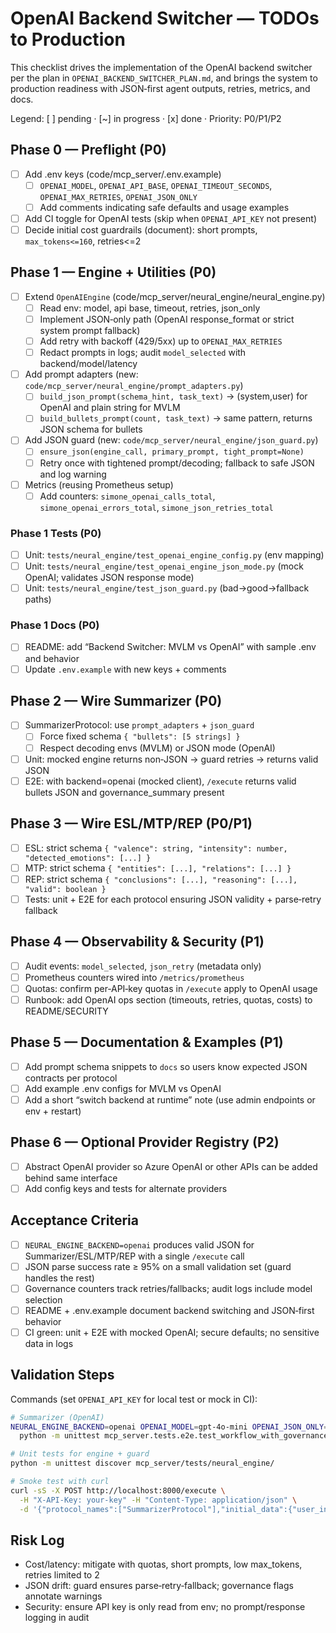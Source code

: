 # OpenAI Backend Switcher — TODOs to Production

This checklist drives the implementation of the OpenAI backend switcher per the plan in `OPENAI_BACKEND_SWITCHER_PLAN.md`, and brings the system to production readiness with JSON‑first agent outputs, retries, metrics, and docs.

Legend: [ ] pending · [~] in progress · [x] done · Priority: P0/P1/P2

## Phase 0 — Preflight (P0)

- [ ] Add .env keys (code/mcp_server/.env.example)
  - [ ] `OPENAI_MODEL`, `OPENAI_API_BASE`, `OPENAI_TIMEOUT_SECONDS`, `OPENAI_MAX_RETRIES`, `OPENAI_JSON_ONLY`
  - [ ] Add comments indicating safe defaults and usage examples
- [ ] Add CI toggle for OpenAI tests (skip when `OPENAI_API_KEY` not present)
- [ ] Decide initial cost guardrails (document): short prompts, `max_tokens<=160`, retries<=2

## Phase 1 — Engine + Utilities (P0)

- [ ] Extend `OpenAIEngine` (code/mcp_server/neural_engine/neural_engine.py)
  - [ ] Read env: model, api base, timeout, retries, json_only
  - [ ] Implement JSON‑only path (OpenAI response_format or strict system prompt fallback)
  - [ ] Add retry with backoff (429/5xx) up to `OPENAI_MAX_RETRIES`
  - [ ] Redact prompts in logs; audit `model_selected` with backend/model/latency
- [ ] Add prompt adapters (new: `code/mcp_server/neural_engine/prompt_adapters.py`)
  - [ ] `build_json_prompt(schema_hint, task_text)` → (system,user) for OpenAI and plain string for MVLM
  - [ ] `build_bullets_prompt(count, task_text)` → same pattern, returns JSON schema for bullets
- [ ] Add JSON guard (new: `code/mcp_server/neural_engine/json_guard.py`)
  - [ ] `ensure_json(engine_call, primary_prompt, tight_prompt=None)`
  - [ ] Retry once with tightened prompt/decoding; fallback to safe JSON and log warning
- [ ] Metrics (reusing Prometheus setup)
  - [ ] Add counters: `simone_openai_calls_total`, `simone_openai_errors_total`, `simone_json_retries_total`

### Phase 1 Tests (P0)

- [ ] Unit: `tests/neural_engine/test_openai_engine_config.py` (env mapping)
- [ ] Unit: `tests/neural_engine/test_openai_engine_json_mode.py` (mock OpenAI; validates JSON response mode)
- [ ] Unit: `tests/neural_engine/test_json_guard.py` (bad→good→fallback paths)

### Phase 1 Docs (P0)

- [ ] README: add “Backend Switcher: MVLM vs OpenAI” with sample .env and behavior
- [ ] Update `.env.example` with new keys + comments

## Phase 2 — Wire Summarizer (P0)

- [ ] SummarizerProtocol: use `prompt_adapters` + `json_guard`
  - [ ] Force fixed schema `{ "bullets": [5 strings] }`
  - [ ] Respect decoding envs (MVLM) or JSON mode (OpenAI)
- [ ] Unit: mocked engine returns non‑JSON → guard retries → returns valid JSON
- [ ] E2E: with backend=openai (mocked client), `/execute` returns valid bullets JSON and governance_summary present

## Phase 3 — Wire ESL/MTP/REP (P0/P1)

- [ ] ESL: strict schema `{ "valence": string, "intensity": number, "detected_emotions": [...] }`
- [ ] MTP: strict schema `{ "entities": [...], "relations": [...] }`
- [ ] REP: strict schema `{ "conclusions": [...], "reasoning": [...], "valid": boolean }`
- [ ] Tests: unit + E2E for each protocol ensuring JSON validity + parse‑retry fallback

## Phase 4 — Observability & Security (P1)

- [ ] Audit events: `model_selected`, `json_retry` (metadata only)
- [ ] Prometheus counters wired into `/metrics/prometheus`
- [ ] Quotas: confirm per‑API‑key quotas in `/execute` apply to OpenAI usage
- [ ] Runbook: add OpenAI ops section (timeouts, retries, quotas, costs) to README/SECURITY

## Phase 5 — Documentation & Examples (P1)

- [ ] Add prompt schema snippets to `docs` so users know expected JSON contracts per protocol
- [ ] Add example .env configs for MVLM vs OpenAI
- [ ] Add a short “switch backend at runtime” note (use admin endpoints or env + restart)

## Phase 6 — Optional Provider Registry (P2)

- [ ] Abstract OpenAI provider so Azure OpenAI or other APIs can be added behind same interface
- [ ] Add config keys and tests for alternate providers

## Acceptance Criteria

- [ ] `NEURAL_ENGINE_BACKEND=openai` produces valid JSON for Summarizer/ESL/MTP/REP with a single `/execute` call
- [ ] JSON parse success rate ≥ 95% on a small validation set (guard handles the rest)
- [ ] Governance counters track retries/fallbacks; audit logs include model selection
- [ ] README + .env.example document backend switching and JSON‑first behavior
- [ ] CI green: unit + E2E with mocked OpenAI; secure defaults; no sensitive data in logs

## Validation Steps

Commands (set `OPENAI_API_KEY` for local test or mock in CI):

```bash
# Summarizer (OpenAI)
NEURAL_ENGINE_BACKEND=openai OPENAI_MODEL=gpt-4o-mini OPENAI_JSON_ONLY=true \
  python -m unittest mcp_server.tests.e2e.test_workflow_with_governance

# Unit tests for engine + guard
python -m unittest discover mcp_server/tests/neural_engine/

# Smoke test with curl
curl -sS -X POST http://localhost:8000/execute \
  -H "X-API-Key: your-key" -H "Content-Type: application/json" \
  -d '{"protocol_names":["SummarizerProtocol"],"initial_data":{"user_input":"Explain SIM-ONE governance."}}' | jq .
```

## Risk Log

- Cost/latency: mitigate with quotas, short prompts, low max_tokens, retries limited to 2
- JSON drift: guard ensures parse‑retry‑fallback; governance flags annotate warnings
- Security: ensure API key is only read from env; no prompt/response logging in audit

